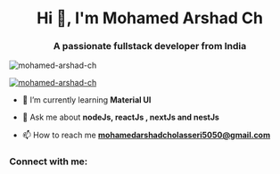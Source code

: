 <h1 align="center">Hi 👋, I'm Mohamed Arshad Ch</h1>
<h3 align="center">A passionate fullstack developer from India</h3>

<p align="left"> <img src="https://komarev.com/ghpvc/?username=mohamed-arshad-ch&label=Profile%20views&color=0e75b6&style=flat" alt="mohamed-arshad-ch" /> </p>

<p align="left"> <a href="https://github.com/ryo-ma/github-profile-trophy"><img src="https://github-profile-trophy.vercel.app/?username=mohamed-arshad-ch" alt="mohamed-arshad-ch" /></a> </p>

- 🌱 I’m currently learning **Material UI**

- 💬 Ask me about **nodeJs, reactJs , nextJs and nestJs**

- 📫 How to reach me **mohamedarshadcholasseri5050@gmail.com**

<h3 align="left">Connect with me:</h3>
<p align="left">
</p>



